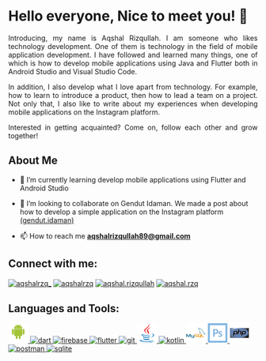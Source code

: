<h1>Hello everyone, Nice to meet you! 👋</h1>
<p align="justify">Introducing, my name is Aqshal Rizqullah. I am someone who likes technology development. One of them is technology in the field of mobile application development. I have followed and learned many things, one of which is how to develop mobile applications using Java and Flutter both in Android Studio and Visual Studio Code.</p>
<p align="justify">In addition, I also develop what I love apart from technology. For example, how to learn to introduce a product, then how to lead a team on a project. Not only that, I also like to write about my experiences when developing mobile applications on the Instagram platform.
</p>
<p align="justify">Interested in getting acquainted? Come on, follow each other and grow together!</p>

<h2>About Me</h2>

- 🌱 I’m currently learning develop mobile applications using Flutter and Android Studio

- 👯 I’m looking to collaborate on Gendut Idaman. We made a post about how to develop a simple application on the Instagram platform [(gendut.idaman)](https://www.instagram.com/gendut.idaman/)

- 📫 How to reach me **aqshalrizqullah89@gmail.com**

<h2 align="left">Connect with me:</h2>
<p align="left">
<a href="https://twitter.com/aqshalrzq_" target="blank"><img align="center" src="https://raw.githubusercontent.com/rahuldkjain/github-profile-readme-generator/master/src/images/icons/Social/twitter.svg" alt="aqshalrzq_" height="30" width="40" /></a>
<a href="https://linkedin.com/in/aqshalrzq" target="blank"><img align="center" src="https://raw.githubusercontent.com/rahuldkjain/github-profile-readme-generator/master/src/images/icons/Social/linked-in-alt.svg" alt="aqshalrzq" height="30" width="40" /></a>
<a href="https://fb.com/aqshal.rizqullah" target="blank"><img align="center" src="https://raw.githubusercontent.com/rahuldkjain/github-profile-readme-generator/master/src/images/icons/Social/facebook.svg" alt="aqshal.rizqullah" height="30" width="40" /></a>
<a href="https://instagram.com/aqshal.rzq" target="blank"><img align="center" src="https://raw.githubusercontent.com/rahuldkjain/github-profile-readme-generator/master/src/images/icons/Social/instagram.svg" alt="aqshal.rzq" height="30" width="40" /></a>
</p>

<h2 align="left">Languages and Tools:</h2>
<p align="left"> <a href="https://developer.android.com" target="_blank"> <img src="https://raw.githubusercontent.com/devicons/devicon/master/icons/android/android-original-wordmark.svg" alt="android" width="40" height="40"/> </a> <a href="https://dart.dev" target="_blank"> <img src="https://www.vectorlogo.zone/logos/dartlang/dartlang-icon.svg" alt="dart" width="40" height="40"/> </a> <a href="https://firebase.google.com/" target="_blank"> <img src="https://www.vectorlogo.zone/logos/firebase/firebase-icon.svg" alt="firebase" width="40" height="40"/> </a> <a href="https://flutter.dev" target="_blank"> <img src="https://www.vectorlogo.zone/logos/flutterio/flutterio-icon.svg" alt="flutter" width="40" height="40"/> </a> <a href="https://git-scm.com/" target="_blank"> <img src="https://www.vectorlogo.zone/logos/git-scm/git-scm-icon.svg" alt="git" width="40" height="40"/> </a> <a href="https://www.java.com" target="_blank"> <img src="https://raw.githubusercontent.com/devicons/devicon/master/icons/java/java-original.svg" alt="java" width="40" height="40"/> </a> <a href="https://kotlinlang.org" target="_blank"> <img src="https://www.vectorlogo.zone/logos/kotlinlang/kotlinlang-icon.svg" alt="kotlin" width="40" height="40"/> </a> <a href="https://www.mysql.com/" target="_blank"> <img src="https://raw.githubusercontent.com/devicons/devicon/master/icons/mysql/mysql-original-wordmark.svg" alt="mysql" width="40" height="40"/> </a> <a href="https://www.photoshop.com/en" target="_blank"> <img src="https://raw.githubusercontent.com/devicons/devicon/master/icons/photoshop/photoshop-line.svg" alt="photoshop" width="40" height="40"/> </a> <a href="https://www.php.net" target="_blank"> <img src="https://raw.githubusercontent.com/devicons/devicon/master/icons/php/php-original.svg" alt="php" width="40" height="40"/> </a> <a href="https://postman.com" target="_blank"> <img src="https://www.vectorlogo.zone/logos/getpostman/getpostman-icon.svg" alt="postman" width="40" height="40"/> </a> <a href="https://www.sqlite.org/" target="_blank"> <img src="https://www.vectorlogo.zone/logos/sqlite/sqlite-icon.svg" alt="sqlite" width="40" height="40"/> </a> </p>
